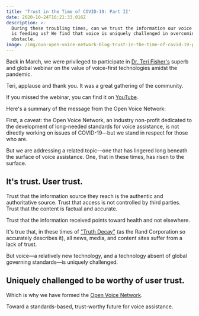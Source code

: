 ```yaml
---
title: 'Trust in the Time of COVID-19: Part II'
date: 2020-10-24T16:21:33.016Z
description: >-
  During these troubling times, can we trust the information our voice assistant
  is feeding us? We find that voice is uniquely challenged in overcoming this
  obstacle.
image: /img/ovn-open-voice-network-blog-trust-in-the-time-of-covid-19-part-ii.png
---
```

Back in March, we were privileged to participate in [Dr. Teri Fisher's](https://voicefirsthealth.com/about/) superb and global webinar on the value of voice-first technologies amidst the pandemic.

Teri, applause and thank you. It was a great gathering of the community.

If you missed the webinar, you can find it on [YouTube](https://www.youtube.com/watch?v=8LQHH0QHvss&feature=emb_title).

Here's a summary of the message from the Open Voice Network:

First, a caveat: the Open Voice Network, an industry non-profit dedicated to the development of long-needed standards for voice assistance, is not directly working on issues of COVID-19—but we stand in respect for those who are.

But we are addressing a related topic—one that has lingered long beneath the surface of voice assistance. One, that in these times, has risen to the surface.

## It's trust. User trust.

Trust that the information source they reach is the authentic and authoritative source. Trust that access is not controlled by third parties. Trust that the content is factual and accurate.

Trust that the information received points toward health and not elsewhere.

It's true that, in these times of ["Truth Decay"](https://openvoicenetwork.org/post/trust-in-the-time-of-covid-19-and-truth-decay/) (as the Rand Corporation so accurately describes it), all news, media, and content sites suffer from a lack of trust.

But voice—a relatively new technology, and a technology absent of global governing standards—is uniquely challenged.

## Uniquely challenged to be worthy of user trust.

Which is why we have formed the [Open Voice Network](https://openvoicenetwork.org/about/).

Toward a standards-based, trust-worthy future for voice assistance.
